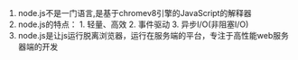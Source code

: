 1. node.js不是一门语言,是基于chromev8引擎的JavaScript的解释器
2. node.js的特点： 
            1. 轻量、高效
            2. 事件驱动
            3. 异步I/O(非阻塞I/O)
3. node.js是让js运行脱离浏览器，运行在服务端的平台，专注于高性能web服务器端的开发